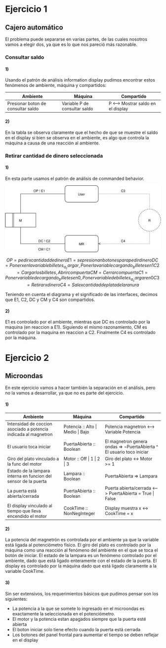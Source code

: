 # Ejercicio 1

## Cajero automático

El problema puede separarse en varias partes, de las cuales nosotros vamos a elegir dos, ya que es lo que nos pareció más razonable.


### Consultar saldo
#### 1)
Usando el patrón de análisis information display pudimos encontrar estos fenómenos de ambiente, máquina y compartidos:

| Ambiente | Máquina  | Compartido |
|----------|----------|------------|
| Presionar boton de consultar saldo | Variable P de consultar saldo | P <--> Mostrar saldo en el display |

#### 2)

En la tabla se observa claramente que el hecho de que se muestre el saldo en el display si bien se observa en el ambiente, es algo que controla la máquina a causa de una reacción al ambiente. 

### Retirar cantidad de dinero seleccionada
#### 1)

En esta parte usamos el patrón de análisis de commanded behavior.

![diagram](cb.svg)

```math
OP = { pedir x cantidad de dinero }
E1 = { se presionan botones para pedir dinero }
DC = { Poner x en la variable billetes_a_cargar, Poner la variable cargando_billetes en 1 }
C2 = { Cargar los billetes, Abrir compuerta }
CM = { Cerrar compuerta }
C1 = { Poner variable de cargando_billetes en 0, Poner variable de billetes_a_cargar en 0 }
C3 = { Retirar x dinero }
C4 = { Sale x cantidad de plata de la ranura }
```

Teniendo en cuenta el diagrama y el significado de las interfaces, decimos que E1, C2, DC y CM y C4 son compartidos.

#### 2)

E1 es controlado por el ambiente, mientras que DC es controlado por la maquina (en reaccion a E1). Siguiendo el mismo razonamiento, CM es controlado por la maquina en reaccion a C2. Finalmente C4 es controlado por la máquina.

# Ejercicio 2
## Microondas

En este ejercicio vamos a hacer también la separación en el análisis, pero no la vamos a desarrollar, ya que no es parte del ejercicio.


#### 1)

| Ambiente | Máquina  | Compartido |
|----------|----------|------------|
| Intensidad de coccion asociado a potencia indicada al magnetron | Potencia :: Alto \| Medio \| Bajo | Potencia magnetron <--> Variable Potencia |
| El usuario toca iniciar | PuertaAbierta :: Boolean | El magnetron genera ondas => ¬PuertaAbierta ^ El usuario toco iniciar   |
| Giro del plato vinculado a la func del motor | Motor :: Off \| 1 \| 2 \| 3  | Giro del plato <-> Motor >= 1 |
| Estado de la lampara interna en funcion del sensor de la puerta | Lampara :: Boolean | PuertaAbierta => Lampara |
| La puerta está abierta/cerrada | PuertaAbierta :: Boolean | Puerta abierta/cerrada <--> PuertaAbierta = True \| False |
| El display vinculado al tiempo que lleva encendido el motor | CookTime :: NonNegInteger | Display muestra x <-> CookTime = x |

#### 2)

La potencia del magnetrón es controlada por el ambiente ya que la variable está ligada al potenciómetro físico.
El giro del plato es controlado por la máquina como una reacción al fenómeno del ambiente en el que se toca el botón de iniciar.
El estado de la lampara es un fenómeno controlado por el ambiente, dado que está ligado enteramente con el estado de la puerta.
El display es controlado por la máquina dado que está ligado claramente a la variable CookTime.

#### 3)

Sin ser extensivos, los requerimientos básicos que pudimos pensar son los siguientes:

* La potencia a la que se somete lo ingresado en el microondas es exactamente la seleccionada en el potenciómetro.
* El motor y la potencia estan apagados siempre que la puerta esté abierta
* El boton iniciar solo tiene efecto cuando la puerta está cerrada
* Los botones del panel frontal para aumentar el tiempo se deben reflejar en el display